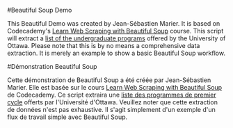 #Beautiful Soup Demo

This Beautiful Demo was created by Jean-Sébastien Marier. It is based on Codecademy's [Learn Web Scraping with Beautiful Soup](https://www.codecademy.com/enrolled/courses/learn-web-scraping) course. This script will extract a [list of the undergraduate programs](https://catalogue.uottawa.ca/en/programs/) offered by the University of Ottawa. Please note that this is by no means a comprehensive data extraction. It is merely an example to show a basic Beautiful Soup workflow.

#Démonstration Beautiful Soup

Cette démonstration de Beautiful Soup a été créée par Jean-Sébastien Marier. Elle est basée sur le cours [Learn Web Scraping with Beautiful Soup](https://www.codecademy.com/enrolled/courses/learn-web-scraping) de Codecademy. Ce script extraira une [liste des programmes de premier cycle](https://catalogue.uottawa.ca/en/programs/) offerts par l'Université d'Ottawa. Veuillez noter que cette extraction de données n'est pas exhaustive. Il s'agit simplement d'un exemple d'un flux de travail simple avec Beautiful Soup.
